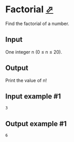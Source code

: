 # Factorial [⬀](https://www.e-olymp.com/en/problems/1658)

Find the factorial of a number.

## Input

One integer n (0 ≤ n ≤ 20).

## Output

Print the value of n!

## Input example #1
```
3
```

## Output example #1
```
6
```
